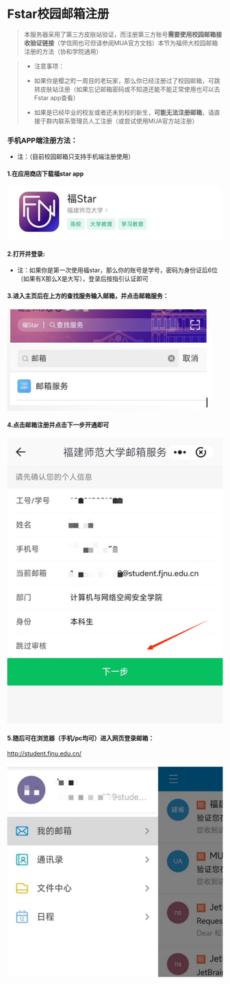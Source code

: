 # Fstar校园邮箱注册
> 本服务器采用了第三方皮肤站验证，而注册第三方账号**需要使用校园邮箱接收验证链接**（学信网也可但请参阅MUA官方文档）本节为福师大校园邮箱注册的方法（协和学院通用）

>* 注意事项：
>* 如果你是樱之町一周目的老玩家，那么你已经注册过了校园邮箱，可跳转皮肤站注册（如果忘记邮箱密码或不知道还能不能正常使用也可以去Fstar app查看）
>
>* 如果是已经毕业的校友或者还未到校的新生，**可能无法注册邮箱**，请直接于群内联系管理员人工注册（或尝试使用MUA官方站注册）

### 手机APP端注册方法：
* 注：（目前校园邮箱只支持手机端注册使用）
#### 1.在应用商店下载福star app

![fstarLogo.png](fstarLogo.png)

#### 2.打开并登录:
* 注：如果你是第一次使用福star，那么你的账号是学号，密码为身份证后6位（如果有X那么X是大写），登录后按指引认证即可

#### 3.进入主页后在上方的查找服务输入邮箱，并点击邮箱服务：

![sousuo.png](sousuo.png)

#### 4.点击邮箱注册并点击下一步开通即可

![kaitong.png](kaitong.png)

#### 5.随后可在浏览器（手机/pc均可）进入网页登录邮箱：
http://student.fjnu.edu.cn/

![youxiang.png](youxiang.png)

